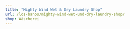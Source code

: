 ```yaml
---
title: "Mighty Wind Wet & Dry Laundry Shop"
url: /los-banos/mighty-wind-wet-und-dry-laundry-shop/
shop: Wäscherei
---
```

